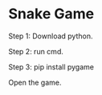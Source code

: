 # Snake Game

Step 1: Download python. 
    
Step 2: run cmd.
 
Step 3: pip install pygame

Open the game.
